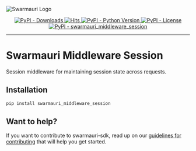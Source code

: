 ![Swarmauri Logo](https://res.cloudinary.com/dbjmpekvl/image/upload/v1730099724/Swarmauri-logo-lockup-2048x757_hww01w.png)

<p align="center">
    <a href="https://pypi.org/project/swarmauri_middleware_session/">
        <img src="https://img.shields.io/pypi/dm/swarmauri_middleware_session" alt="PyPI - Downloads"/>
    </a>
    <a href="https://hits.sh/github.com/swarmauri/swarmauri-sdk/tree/master/pkgs/standards/swarmauri_middleware_session/">
        <img alt="Hits" src="https://hits.sh/github.com/swarmauri/swarmauri-sdk/tree/master/pkgs/standards/swarmauri_middleware_session.svg"/>
    </a>
    <a href="https://pypi.org/project/swarmauri_middleware_session/">
        <img src="https://img.shields.io/pypi/pyversions/swarmauri_middleware_session" alt="PyPI - Python Version"/>
    </a>
    <a href="https://pypi.org/project/swarmauri_middleware_session/">
        <img src="https://img.shields.io/pypi/l/swarmauri_middleware_session" alt="PyPI - License"/>
    </a>
    <a href="https://pypi.org/project/swarmauri_middleware_session/">
        <img src="https://img.shields.io/pypi/v/swarmauri_middleware_session?label=swarmauri_middleware_session&color=green" alt="PyPI - swarmauri_middleware_session"/>
    </a>
</p>

---

# Swarmauri Middleware Session

Session middleware for maintaining session state across requests.

## Installation

```bash
pip install swarmauri_middleware_session
```

## Want to help?

If you want to contribute to swarmauri-sdk, read up on our [guidelines for contributing](https://github.com/swarmauri/swarmauri-sdk/blob/master/contributing.md) that will help you get started.

